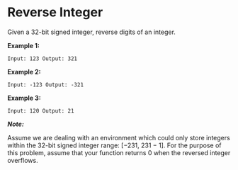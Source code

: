 # Reverse Integer

Given a 32-bit signed integer, reverse digits of an integer.

**Example 1:**

`Input: 123
Output: 321`

**Example 2:**

`Input: -123
Output: -321`

**Example 3:**

`Input: 120
Output: 21`

**_Note:_**

Assume we are dealing with an environment which could only store integers within the 32-bit signed integer range: [−231,  231 − 1]. For the purpose of this problem, assume that your function returns 0 when the reversed integer overflows.